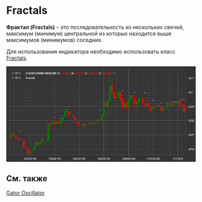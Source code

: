# Fractals

**Фрактал (Fractals)** – это последовательность из нескольких свечей, максимум (минимум) центральной из которых находится выше максимумов (минимумов) соседних.

Для использования индикатора необходимо использовать класс [Fractals](xref:StockSharp.Algo.Indicators.Fractals). 

![IndicatorFractals](../images/IndicatorFractals.png)

## См. также

[Gator Oscillator](IndicatorGatorOscillator.md)
